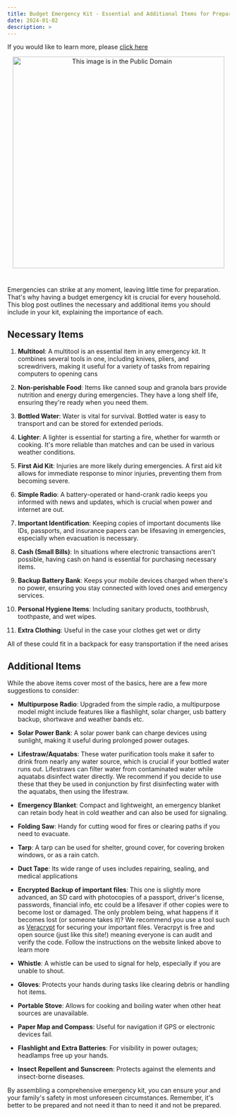 ```yaml
---
title: Budget Emergency Kit - Essential and Additional Items for Preparedness
date: 2024-01-02
description: >
---
```


If you would like to learn more, please [click here](https://www.redcross.ca/how-we-help/emergencies-and-disasters-in-canada/be-ready-emergency-preparedness-and-recovery/get-an-emergency-kit)

<div style="text-align:center">
    <img src="../../../../news/images/emergencyKit.jpg" alt="This image is in the Public Domain" width="480">
</div>  
<p style="margin-bottom: 40px;"></p>



Emergencies can strike at any moment, leaving little time for preparation. That's why having a budget emergency kit is crucial for every household. This blog post outlines the necessary and additional items you should include in your kit, explaining the importance of each.

## Necessary Items

1. **Multitool**: A multitool is an essential item in any emergency kit. It combines several tools in one, including knives, pliers, and screwdrivers, making it useful for a variety of tasks from repairing computers to opening cans

2. **Non-perishable Food**: Items like canned soup and granola bars provide nutrition and energy during emergencies. They have a long shelf life, ensuring they're ready when you need them.

3. **Bottled Water**: Water is vital for survival. Bottled water is easy to transport and can be stored for extended periods.

4. **Lighter**: A lighter is essential for starting a fire, whether for warmth or cooking. It's more reliable than matches and can be used in various weather conditions.

5. **First Aid Kit**: Injuries are more likely during emergencies. A first aid kit allows for immediate response to minor injuries, preventing them from becoming severe.

6. **Simple Radio**: A battery-operated or hand-crank radio keeps you informed with news and updates, which is crucial when power and internet are out.

7. **Important Identification**: Keeping copies of important documents like IDs, passports, and insurance papers can be lifesaving in emergencies, especially when evacuation is necessary.

8. **Cash (Small Bills)**: In situations where electronic transactions aren't possible, having cash on hand is essential for purchasing necessary items.

9. **Backup Battery Bank**: Keeps your mobile devices charged when there's no power, ensuring you stay connected with loved ones and emergency services.

10. **Personal Hygiene Items**: Including sanitary products, toothbrush, toothpaste, and wet wipes.

11. **Extra Clothing**: Useful in the case your clothes get wet or dirty

All of these could fit in a backpack for easy transportation if the need arises

## Additional Items

While the above items cover most of the basics, here are a few more suggestions to consider:

-  **Multipurpose Radio**: Upgraded from the simple radio, a multipurpose model might include features like a flashlight, solar charger, usb battery backup, shortwave and weather bands etc.

- **Solar Power Bank**: A solar power bank can charge devices using sunlight, making it useful during prolonged power outages.

- **Lifestraw/Aquatabs**: These water purification tools make it safer to drink from nearly any water source, which is crucial if your bottled water runs out. Lifestraws can filter water from contaminated water while aquatabs disinfect water directly. We recommend if you decide to use these that they be used in conjunction by first disinfecting water with the aquatabs, then using the lifestraw.

- **Emergency Blanket**: Compact and lightweight, an emergency blanket can retain body heat in cold weather and can also be used for signaling. 

- **Folding Saw**: Handy for cutting wood for fires or clearing paths if you need to evacuate.

- **Tarp**: A tarp can be used for shelter, ground cover, for covering broken windows, or as a rain catch.

- **Duct Tape**: Its wide range of uses includes repairing, sealing, and medical applications

- **Encrypted Backup of important files**: This one is slightly more advanced, an SD card with photocopies of a passport, driver's license, passwords, financial info, etc could be a lifesaver if other copies were to become lost or damaged. The only problem being, what happens if it becomes lost (or someone takes it)? We recommend you use a tool such as [Veracrypt](https://veracrypt.fr/en/Home.html) for securing your important files. Veracrpyt is free and open source (just like this site!) meaning everyone is can audit and verify the code. Follow the instructions on the website linked above to learn more

- **Whistle**: A whistle can be used to signal for help, especially if you are unable to shout.
- **Gloves**: Protects your hands during tasks like clearing debris or handling hot items.
- **Portable Stove**: Allows for cooking and boiling water when other heat sources are unavailable.
- **Paper Map and Compass**: Useful for navigation if GPS or electronic devices fail.
- **Flashlight and Extra Batteries**: For visibility in power outages; headlamps free up your hands.
- **Insect Repellent and Sunscreen**: Protects against the elements and insect-borne diseases.


By assembling a comprehensive emergency kit, you can ensure your and your family's safety in most unforeseen circumstances. Remember, it's better to be prepared and not need it than to need it and not be prepared.
